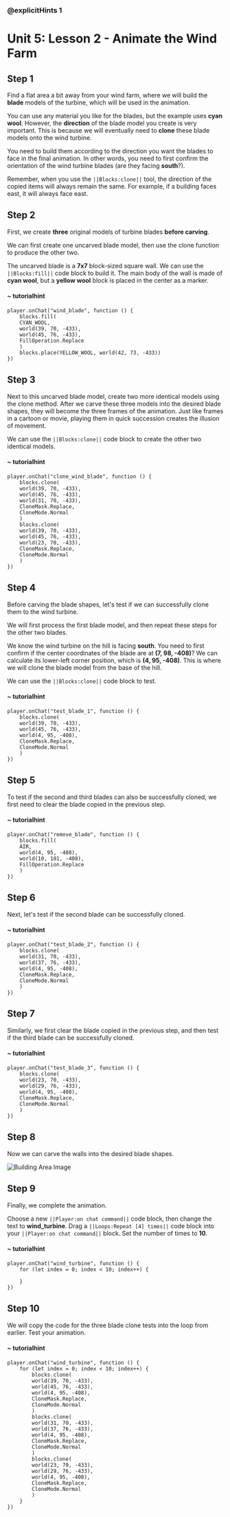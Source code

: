 ### @explicitHints 1

# Unit 5: Lesson 2 - Animate the Wind Farm

## Step 1
Find a flat area a bit away from your wind farm, where we will build the **blade** models of the turbine, which will be used in the animation.

You can use any material you like for the blades, but the example uses **cyan wool**. However, the **direction** of the blade model you create is very important. This is because we will eventually need to **clone** these blade models onto the wind turbine.

You need to build them according to the direction you want the blades to face in the final animation. In other words, you need to first confirm the orientation of the wind turbine blades (are they facing **south**?).

Remember, when you use the ``||Blocks:clone||`` tool, the direction of the copied items will always remain the same. For example, if a building faces east, it will always face east.

## Step 2
First, we create **three** original models of turbine blades **before carving**.

We can first create one uncarved blade model, then use the clone function to produce the other two.

The uncarved blade is a **7x7** block-sized square wall. We can use the ``||Blocks:fill||`` code block to build it. The main body of the wall is made of **cyan wool**, but a **yellow wool** block is placed in the center as a marker.

#### ~ tutorialhint
``` blocks
player.onChat("wind_blade", function () {
    blocks.fill(
    CYAN_WOOL,
    world(39, 70, -433),
    world(45, 76, -433),
    FillOperation.Replace
    )
    blocks.place(YELLOW_WOOL, world(42, 73, -433))
})
```
 
## Step 3
Next to this uncarved blade model, create two more identical models using the clone method. After we carve these three models into the desired blade shapes, they will become the three frames of the animation. Just like frames in a cartoon or movie, playing them in quick succession creates the illusion of movement.

We can use the ``||Blocks:clone||`` code block to create the other two identical models.

#### ~ tutorialhint
``` blocks
player.onChat("clone_wind_blade", function () {
    blocks.clone(
    world(39, 70, -433),
    world(45, 76, -433),
    world(31, 70, -433),
    CloneMask.Replace,
    CloneMode.Normal
    )
    blocks.clone(
    world(39, 70, -433),
    world(45, 76, -433),
    world(23, 70, -433),
    CloneMask.Replace,
    CloneMode.Normal
    )
})
```

## Step 4
Before carving the blade shapes, let's test if we can successfully clone them to the wind turbine.

We will first process the first blade model, and then repeat these steps for the other two blades.

We know the wind turbine on the hill is facing **south**. You need to first confirm if the center coordinates of the blade are at **(7, 98, -408)**? We can calculate its lower-left corner position, which is **(4, 95, -408)**. This is where we will clone the blade model from the base of the hill.

We can use the ``||Blocks:clone||`` code block to test.

#### ~ tutorialhint
``` blocks
player.onChat("test_blade_1", function () {
    blocks.clone(
    world(39, 70, -433),
    world(45, 76, -433),
    world(4, 95, -408),
    CloneMask.Replace,
    CloneMode.Normal
    )
})
```

## Step 5
To test if the second and third blades can also be successfully cloned, we first need to clear the blade copied in the previous step.

#### ~ tutorialhint
``` blocks
player.onChat("remove_blade", function () {
    blocks.fill(
    AIR,
    world(4, 95, -408),
    world(10, 101, -408),
    FillOperation.Replace
    )
})
```

## Step 6
Next, let's test if the second blade can be successfully cloned.

#### ~ tutorialhint
``` blocks
player.onChat("test_blade_2", function () {
    blocks.clone(
    world(31, 70, -433),
    world(37, 76, -433),
    world(4, 95, -408),
    CloneMask.Replace,
    CloneMode.Normal
    )
})
```

## Step 7
Similarly, we first clear the blade copied in the previous step, and then test if the third blade can be successfully cloned.

#### ~ tutorialhint
``` blocks
player.onChat("test_blade_3", function () {
    blocks.clone(
    world(23, 70, -433),
    world(29, 76, -433),
    world(4, 95, -408),
    CloneMask.Replace,
    CloneMode.Normal
    )
})
```

## Step 8
Now we can carve the walls into the desired blade shapes.

![Building Area Image](https://raw.githubusercontent.com/ponpeinieh/apcs-mc-makecode/master/computing/unit-5/blades.png)


## Step 9
Finally, we complete the animation.

Choose a new ``||Player:on chat command||`` code block, then change the text to **wind_turbine**. Drag a ``||Loops:Repeat [4] times||`` code block into your ``||Player:on chat command||`` block. Set the number of times to **10**.

#### ~ tutorialhint
``` blocks
player.onChat("wind_turbine", function () {
    for (let index = 0; index < 10; index++) {
        
    }
})
```

## Step 10
We will copy the code for the three blade clone tests into the loop from earlier. Test your animation.

#### ~ tutorialhint
``` blocks
player.onChat("wind_turbine", function () {
    for (let index = 0; index < 10; index++) {
        blocks.clone(
        world(39, 70, -433),
        world(45, 76, -433),
        world(4, 95, -408),
        CloneMask.Replace,
        CloneMode.Normal
        )
        blocks.clone(
        world(31, 70, -433),
        world(37, 76, -433),
        world(4, 95, -408),
        CloneMask.Replace,
        CloneMode.Normal
        )
        blocks.clone(
        world(23, 70, -433),
        world(29, 76, -433),
        world(4, 95, -408),
        CloneMask.Replace,
        CloneMode.Normal
        )
    }
})
```